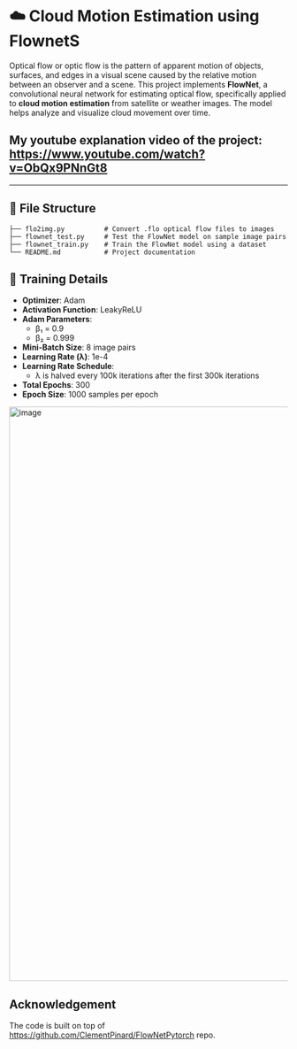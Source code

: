 # ☁️ Cloud Motion Estimation using FlownetS
Optical flow or optic flow is the pattern of apparent motion of objects, surfaces, and edges in a visual scene caused by the relative motion between an observer and a scene.
This project implements **FlowNet**, a convolutional neural network for estimating optical flow, specifically applied to **cloud motion estimation** from satellite or weather images. The model helps analyze and visualize cloud movement over time.
## My youtube explanation video of the project: https://www.youtube.com/watch?v=ObQx9PNnGt8
---

## 📁 File Structure

```
├── flo2img.py          # Convert .flo optical flow files to images
├── flownet_test.py     # Test the FlowNet model on sample image pairs
├── flownet_train.py    # Train the FlowNet model using a dataset
└── README.md           # Project documentation
```

## 🔧 Training Details

- **Optimizer**: Adam  
- **Activation Function**: LeakyReLU  
- **Adam Parameters**:  
  - β₁ = 0.9  
  - β₂ = 0.999  
- **Mini-Batch Size**: 8 image pairs  
- **Learning Rate (λ)**: 1e-4  
- **Learning Rate Schedule**:  
  - λ is halved every 100k iterations after the first 300k iterations  
- **Total Epochs**: 300  
- **Epoch Size**: 1000 samples per epoch  

<img width="1873" height="1038" alt="image" src="https://github.com/user-attachments/assets/db121473-b056-4acf-8631-bc71499b807b" />

## Acknowledgement
The code is built on top of https://github.com/ClementPinard/FlowNetPytorch repo.

